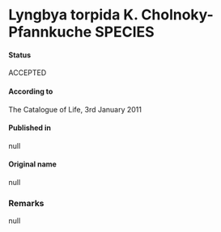 # Lyngbya torpida K. Cholnoky-Pfannkuche SPECIES

#### Status
ACCEPTED

#### According to
The Catalogue of Life, 3rd January 2011

#### Published in
null

#### Original name
null

### Remarks
null